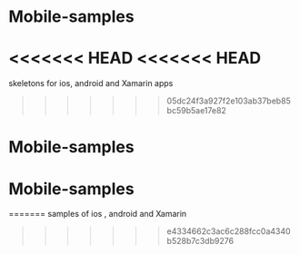 # Mobile-samples
<<<<<<< HEAD
<<<<<<< HEAD
=======
skeletons for ios, android and Xamarin apps
>>>>>>> 05dc24f3a927f2e103ab37beb85bc59b5ae17e82
# Mobile-samples
# Mobile-samples
=======
samples of ios , android and Xamarin
>>>>>>> e4334662c3ac6c288fcc0a4340b528b7c3db9276
